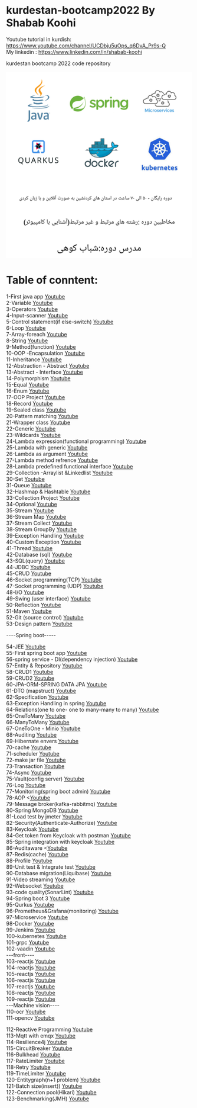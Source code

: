 # kurdestan-bootcamp2022 By Shabab Koohi </br>
 Youtube tutorial in kurdish: https://www.youtube.com/channel/UCDbju5uOps_q6DvA_Pr9s-Q  </br>
My linkedin : https://www.linkedin.com/in/shabab-koohi </br>

kurdestan bootcamp 2022 code repository </br>

![Screenshot](KurdestanBootcamp.jpg)
# Table of conntent:</br>
1-First java app [Youtube](https://www.youtube.com/watch?v=6QG6NjJXO1A&t=15s) </br>
2-Variable [Youtube](https://www.youtube.com/watch?v=Yjx8c44Yvno&t=1s) </br>
3-Operators [Youtube](https://www.youtube.com/watch?v=i6yrIfwP18M&t=2s) </br>
4-Input-scanner [Youtube](https://www.youtube.com/watch?v=OQ9J7-66kTo&t=1s) </br>
5-Control statement(if else-switch) [Youtube](https://www.youtube.com/watch?v=YoaTUqERyeQ&t=6s) </br>
6-Loop [Youtube](https://www.youtube.com/watch?v=tlpDhJrIYYs&t=2s) </br>
7-Array-foreach [Youtube](https://www.youtube.com/watch?v=w8kNuk9jYBw&t=5s) </br>
8-String [Youtube](https://www.youtube.com/watch?v=sGuJCGs5oIg&t=5s) </br>
9-Method(function) [Youtube](https://www.youtube.com/watch?v=ZPVx4MTGZD4&t=15s) </br>
10-OOP -Encapsulation [Youtube](https://www.youtube.com/watch?v=1MzCTbmXkf4&t=1s) </br>
11-Inheritance [Youtube](https://www.youtube.com/watch?v=h-RNwM_MVJU&t=1s) </br>
12-Abstraction - Abstract [Youtube](https://www.youtube.com/watch?v=MY7a3RSuonI) </br>
13-Abstract - Interface [Youtube](https://www.youtube.com/watch?v=a9fS0pFdXYI) </br>
14-Polymorphism [Youtube](https://www.youtube.com/watch?v=7uBuIQkfq6U) </br>
15-Equal [Youtube](https://www.youtube.com/watch?v=73bnAEjauyQs) </br>
16-Enum [Youtube](https://www.youtube.com/watch?v=wGImzJGQVz0) </br>
17-OOP Project [Youtube](https://www.youtube.com/watch?v=hz-wSpreS6w) </br>
18-Record [Youtube](https://www.youtube.com/watch?v=7Gid5vR5yB0) </br>
19-Sealed class [Youtube](https://www.youtube.com/watch?v=2ndeMlxNjwc) </br>
20-Pattern matching [Youtube](https://www.youtube.com/watch?v=BurUesKLQE4&t=3s) </br>
21-Wrapper class  [Youtube](https://youtu.be/V7ez2wn4B5w) </br>
22-Generic [Youtube](https://youtu.be/IBQqJ_TJBSE) </br>
23-Wildcards [Youtube](https://youtu.be/Zv337DDic-w) </br>
24-Lambda expression(functional programming) [Youtube](https://youtu.be/vuJeEDf9BE4) </br>
25-Lambda with generic [Youtube](https://youtu.be/gkhZyN_uJhY) </br>
26-Lambda as argument [Youtube](https://youtu.be/ZEBVMDKjLVo) </br>
27-Lambda method refrence [Youtube](https://youtu.be/vOVmWUVnhIQ) </br>
28-Lambda predefined functional interface [Youtube](https://youtu.be/1Kd4qzkvIsQ) </br>
29-Collection -Arraylist &Linkedlist [Youtube](https://youtu.be/nYuhjh-vjbA) </br>
30-Set [Youtube](https://youtu.be/-TAc6nOY6X4) </br>
31-Queue  [Youtube](https://youtu.be/6MC5PVjzffE) </br>
32-Hashmap & Hashtable [Youtube](https://youtu.be/Jmc0do_96ZI) </br>
33-Collection Project [Youtube](https://youtu.be/IYuH44gXgr8) </br>
34-Optional [Youtube](https://youtu.be/CH-7Pmeob-c) </br>
35-Stream   [Youtube](https://youtu.be/Rb3uOokijHM) </br>
36-Stream  Map [Youtube](https://youtu.be/BuFPbTfpTNw) </br>
37-Stream  Collect [Youtube](https://youtu.be/-39RGENCg5g) </br>
38-Stream  GroupBy [Youtube](https://youtu.be/7IhxRrAvEpU) </br>
39-Exception Handling [Youtube](https://youtu.be/B37_dxTqEl8) </br>
40-Custom Exception  [Youtube](https://youtu.be/sfRigifMx-Y) </br>
41-Thread [Youtube](https://youtu.be/iTGlwSWDibU) </br>
42-Database (sql) [Youtube](https://youtu.be/-YTsJbQ5N2A) </br>
43-SQL(query) [Youtube](https://youtu.be/R6lhqeDhCms) </br>
44-JDBC [Youtube](https://youtu.be/E58y37MeM9M) </br>
45-CRUD [Youtube](https://youtu.be/auL9MJfc0ic) </br>
46-Socket programming(TCP) [Youtube](https://youtu.be/sZ1LYoIESW8) </br>
47-Socket programming (UDP) [Youtube](https://youtu.be/sZ1LYoIESW8) </br>
48-I/O [Youtube](https://youtu.be/dE6oR_wIBDY) </br>
49-Swing (user interface) [Youtube](https://youtu.be/2vm1Qbc5pR0) </br>
50-Reflection [Youtube](https://youtu.be/A2y0OMhjg_c) </br>
51-Maven [Youtube](https://youtu.be/zPW1sr-IZG8) </br>
52-Git (source control) [Youtube](https://youtu.be/HPgcZTLHxJ4) </br>
53-Design pattern [Youtube](https://youtu.be/IgHnhPLULAw) </br>

----Spring boot-----

54-JEE [Youtube](https://youtu.be/q353MfQr40k) </br>
55-First spring boot app [Youtube](https://youtu.be/u3Yr0mswacg) </br>
56-spring service - DI(dependency injection) [Youtube](https://youtu.be/PmrQcgFFjHI) </br>
57-Entity & Repository [Youtube](https://youtu.be/9xtOq_GkmQY) </br>
58-CRUD1 [Youtube](https://youtu.be/mqeipAUphkk) </br>
59-CRUD2 [Youtube](https://youtu.be/f-MfT0Bl_GA)  </br>
60-JPA-ORM-SPRING DATA JPA [Youtube](https://youtu.be/BXwFRk-403w) </br>
61-DTO (mapstruct) [Youtube](https://youtu.be/IciqVtPCaBo) </br>
62-Specification [Youtube](https://youtu.be/MUtJ8tj6hdU) </br>
63-Exception Handling in spring [Youtube](https://youtu.be/WlkWzXvTkGs) </br>
64-Relations(one to one- one to many-many to many) [Youtube](https://youtu.be/i1V2HXinsVw) </br>
65-OneToMany [Youtube](https://youtu.be/fcQymGzp_1Y) </br>
66-ManyToMany [Youtube](https://youtu.be/E4vcG4WSIcU) </br>
67-OneToOne - Minio [Youtube](https://youtu.be/5tLERNNAl_A) </br>
68-Auditing [Youtube](https://youtu.be/GoC3qHOwBYo) </br>
69-Hibernate envers [Youtube](https://youtu.be/JEpRLQtD_rU) </br>
70-cache [Youtube](https://youtu.be/0KIaM3yCOw8) </br>
71-scheduler [Youtube](https://youtu.be/ypgNE7VK9XI) </br>
72-make jar file [Youtube](https://youtu.be/kY4rT1Sa-aA) </br>
73-Transaction [Youtube](https://youtu.be/t0q3P6IlI1E) </br>
74-Async [Youtube](https://youtu.be/sB_bWZEEzSo) </br>
75-Vault(config server) [Youtube](https://youtu.be/7HsSladjtcs) </br>
76-Log [Youtube](https://youtu.be/gcVGoYB68qA) </br>
77-Monitoring(spring boot admin) [Youtube](https://youtu.be/Jfa3P60jPTk) </br>
78-AOP <[Youtube](https://youtu.be/BigeftF3IGc) </br>
79-Message broker(kafka-rabbitmq) [Youtube](https://youtu.be/kMjUALWlPrA) </br>
80-Spring MongoDB [Youtube](https://youtu.be/bjsR93D-q6s) </br>
81-Load test by jmeter [Youtube](https://youtu.be/XogIbs00BDY) </br>
82-Security(Authenticate-Authorize) [Youtube](https://youtu.be/4MHK27bMS4g) </br>
83-Keycloak [Youtube](https://youtu.be/zFHbLFlogUE) </br>
84-Get token from Keycloak with postman [Youtube](https://youtu.be/7-LpG2gjm0w) </br>
85-Spring integration with keycloak [Youtube](https://youtu.be/8yGSjUdY-8A) </br>
86-Auditaware <[Youtube](https://youtu.be/ndxII93LC-k) </br>
87-Redis(cache) [Youtube](https://youtu.be/vkaJJ6FmOgg) </br>
88-Profile [Youtube](https://youtu.be/lZ_oD7f-M3M) </br>
89-Unit test & Integrate test [Youtube](https://youtu.be/mrMkCRcU374) </br>
90-Database migration(Liquibase) [Youtube](https://youtu.be/4WEjYNlqk_k) </br>
91-Video streaming [Youtube](https://youtu.be/H_jlisDipYQ) </br>
92-Websocket [Youtube](https://youtu.be/ymsQ6fRUZf0) </br>
93-code quality(SonarLint) [Youtube](https://youtu.be/jwWsQeBWcqs) </br>
94-Spring boot 3 [Youtube](https://youtu.be/c6e5K8mLHCo) </br>
95-Qurkus  [Youtube](https://youtu.be/QmO0uNSzNf8) </br>
96-Prometheus&Grafana(monitoring) [Youtube](https://youtu.be/RjJpd3K8E68) </br>
97-Microservice [Youtube](https://youtu.be/n-eTcWKgO5I) </br>
98-Docker [Youtube](https://youtu.be/rGLoVcnezx0) </br>
99-Jenkins [Youtube](https://youtu.be/GMljIRoyj1A) </br>
100-kubernetes [Youtube](https://youtu.be/9kCtD70bLog) </br>
101-grpc [Youtube](https://youtu.be/lVsWeBYO-zo) </br>
102-vaadin [Youtube](https://youtu.be/HzMgr_FUOKI) </br>
---front----  </br>
103-reactjs [Youtube](https://youtu.be/eAeR4FgAMdg) </br>
104-reactjs [Youtube](https://youtu.be/04NFcbb9Qec) </br>
105-reactjs [Youtube](https://youtu.be/Fr8TApi72KM) </br>
106-reactjs [Youtube](https://youtu.be/Xsm7UYj4GmI) </br>
107-reactjs [Youtube](https://youtu.be/8q3g8gGbnQo) </br>
108-reactjs [Youtube](https://youtu.be/hhwJkn31DBU) </br>
109-reactjs [Youtube](https://youtu.be/RTywXOFp5Xs) </br>
---Machine vision---- </br>
110-ocr [Youtube](https://youtu.be/a-D6ey2lGhk) </br>
111-opencv [Youtube](https://youtu.be/HVSzj_nS07w) </br>

112-Reactive Programming [Youtube](https://youtu.be/ZXXZEhjtCx0) </br>
113-Mqtt with emqx  [Youtube](https://youtu.be/ZHAIjnfNwYA) </br>
114-Resilience4j  [Youtube](https://youtu.be/MmzD242FHZM) </br>
115-CircuitBreaker [Youtube](https://youtu.be/H2Ar8QsPhR0) </br>
116-Bulkhead [Youtube](https://youtu.be/heiimXVshzM) </br>
117-RateLimiter [Youtube](https://youtu.be/Bjqm4-m4Fws) </br>
118-Retry [Youtube](https://youtu.be/Bjqm4-m4Fws) </br>
119-TimeLimiter [Youtube](https://youtu.be/0wEfCPXUy4s) </br>
120-Entitygraph(n+1 problem) [Youtube](https://youtu.be/PscwXLS6_ic) </br>
121-Batch size(insert)) [Youtube](https://youtu.be/9nLG7Ht3Npo) </br>
122-Connection pool(Hikari) [Youtube](https://youtu.be/hqobEqNO0CA) </br>
123-Benchmarking(JMH)  [Youtube](https://www.youtube.com/watch?v=54_a1QqvDTg&t=2s) </br>
